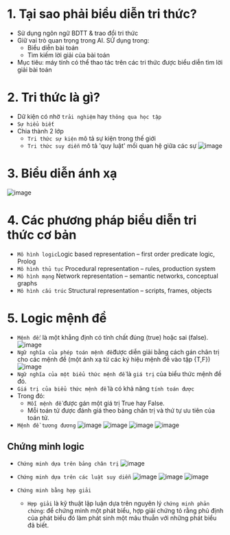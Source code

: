 
# 1. Tại sao phải biểu diễn tri thức?
- Sử dụng ngôn ngữ BDTT & trao đổi tri thức
- Giữ vai trò quan trọng trong AI. SỬ dụng trong:
   - Biểu diễn bài toán
   - Tìm kiếm lời giải của bài toán
- Mục tiêu: máy tính có thể thao tác trên các tri thức được biểu diễn tìm lời giải bài toán
# 2. Tri thức là gì?
- Dữ kiện có nhờ `trải nghiệm` hay `thông qua học tập`
- `Sự hiểu biết`
- Chia thành 2 lớp
   - `Tri thức sự kiện` mô tả sự kiện trong thế giới
   - `Tri thức suy diễn` mô tả 'quy luật' mối quan hệ giữa các sự
  ![image](https://user-images.githubusercontent.com/88178841/141438484-85a91c3b-b3c7-4872-a13d-ffc9effa732c.png)

# 3. Biểu diễn ánh xạ
![image](https://user-images.githubusercontent.com/88178841/141438396-8d31a09e-069a-498c-b6d8-943f7b8da049.png)
# 4. Các phương pháp biểu diễn tri thức cơ bản
- `Mô hình logic`Logic based representation – first order predicate logic, Prolog
- `Mô hình thủ tục` Procedural representation – rules, production system
- `Mô hình mạng` Network representation – semantic networks, conceptual graphs
- `Mô hình cấu trúc` Structural representation – scripts, frames, objects 

# 5. Logic mệnh đề
- `Mệnh đề`: là một khẳng định có tính chất đúng (true) hoặc sai (false).
![image](https://user-images.githubusercontent.com/88178841/141440439-748316ec-b44b-428a-85e3-be8064717cdb.png)
- `Ngữ nghĩa của phép toán mệnh đề`được diễn giải bằng cách gán chân trị cho các mệnh đề (một ánh xạ từ các ký hiệu mệnh đề vào tập {T,F})
![image](https://user-images.githubusercontent.com/88178841/141441334-c6a76c91-34f7-4847-8b8e-e45e69435cdc.png)
- `Ngữ nghĩa của một biểu thức mệnh đề` là `giá trị` của biểu thức mệnh đề đó.
- `Giá trị của biểu thức mệnh đề` là có khả năng `tính toán được`
- Trong đó:
   - `Mỗi mệnh đề` được gán một giá trị True hay False.
   - Mỗi toán tử được đánh giá theo bảng chân trị và thứ tự ưu tiên của toán tử.
- `Mệnh đề tương đương`
![image](https://user-images.githubusercontent.com/88178841/141443175-67ae9ccb-2e08-41e3-8612-225f225b4550.png)
![image](https://user-images.githubusercontent.com/88178841/141443218-70ed791a-b593-4aac-874a-1811d07810a2.png)
![image](https://user-images.githubusercontent.com/88178841/141443259-2abbdc86-fb5b-4990-ac06-73ec0ca63477.png)
![image](https://user-images.githubusercontent.com/88178841/141443398-c9751954-70be-4748-9c10-4a6a74118f6d.png)
## Chứng minh logic
- `Chứng minh dựa trên bảng chân trị`
![image](https://user-images.githubusercontent.com/88178841/141443838-4b36601d-1764-4540-b571-93907b7ab8f2.png)
- `Chứng minh dựa trên các luật suy diễn`
![image](https://user-images.githubusercontent.com/88178841/141444074-69b60b8b-c033-4791-b06c-6dc85ae3eff3.png)
![image](https://user-images.githubusercontent.com/88178841/141444100-c74281ae-b799-4bed-8d13-edb549c6e43f.png)
![image](https://user-images.githubusercontent.com/88178841/141444118-4d4dd28b-46e7-4278-930c-fffe9205bb67.png)

- `Chứng minh bằng hợp giải`
   - `Hợp giải` là kỹ thuật lập luận dựa trên nguyên lý `chứng minh phản chứng`: để chứng minh một phát biểu, hợp giải chứng tỏ rằng phủ định của phát biểu đó làm phát sinh một mâu thuẫn với những phát biểu đã biết.
